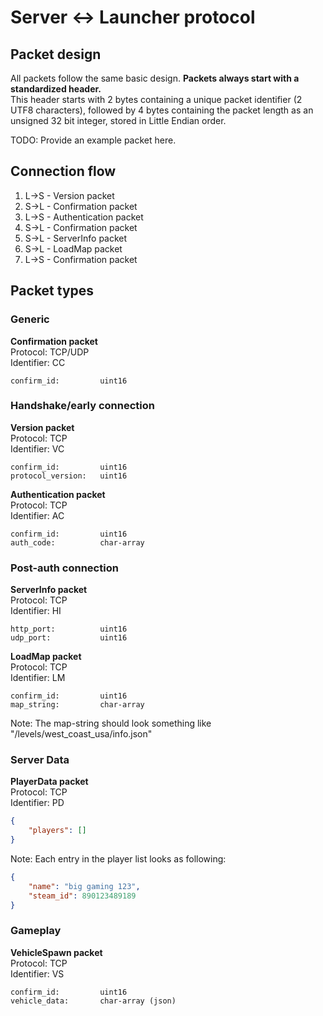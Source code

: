 # Server <-> Launcher protocol

## Packet design
All packets follow the same basic design.
**Packets always start with a standardized header.**<br>
This header starts with 2 bytes containing a unique packet identifier (2 UTF8 characters), followed by 4 bytes containing the packet length as an unsigned 32 bit integer, stored in Little Endian order.

TODO: Provide an example packet here.


## Connection flow
1. L->S - Version packet
2. S->L - Confirmation packet
3. L->S - Authentication packet
4. S->L - Confirmation packet
5. S->L - ServerInfo packet
6. S->L - LoadMap packet
7. L->S - Confirmation packet


## Packet types
### Generic
**Confirmation packet**<br>
Protocol: TCP/UDP<br>
Identifier: CC
```
confirm_id:         uint16
```

### Handshake/early connection
**Version packet**<br>
Protocol: TCP<br>
Identifier: VC
```
confirm_id:         uint16
protocol_version:   uint16
```

**Authentication packet**<br>
Protocol: TCP<br>
Identifier: AC
```
confirm_id:         uint16
auth_code:          char-array
```

### Post-auth connection
**ServerInfo packet**<br>
Protocol: TCP<br>
Identifier: HI
```
http_port:          uint16
udp_port:           uint16
```

**LoadMap packet**<br>
Protocol: TCP<br>
Identifier: LM
```
confirm_id:         uint16
map_string:         char-array
```
Note: The map-string should look something like "/levels/west_coast_usa/info.json"

### Server Data
**PlayerData packet**<br>
Protocol: TCP<br>
Identifier: PD
```json
{
    "players": []
}
```
Note: Each entry in the player list looks as following:
```json
{
    "name": "big gaming 123",
    "steam_id": 890123489189
}
```

### Gameplay
**VehicleSpawn packet**<br>
Protocol: TCP<br>
Identifier: VS
```
confirm_id:         uint16
vehicle_data:       char-array (json)
```
